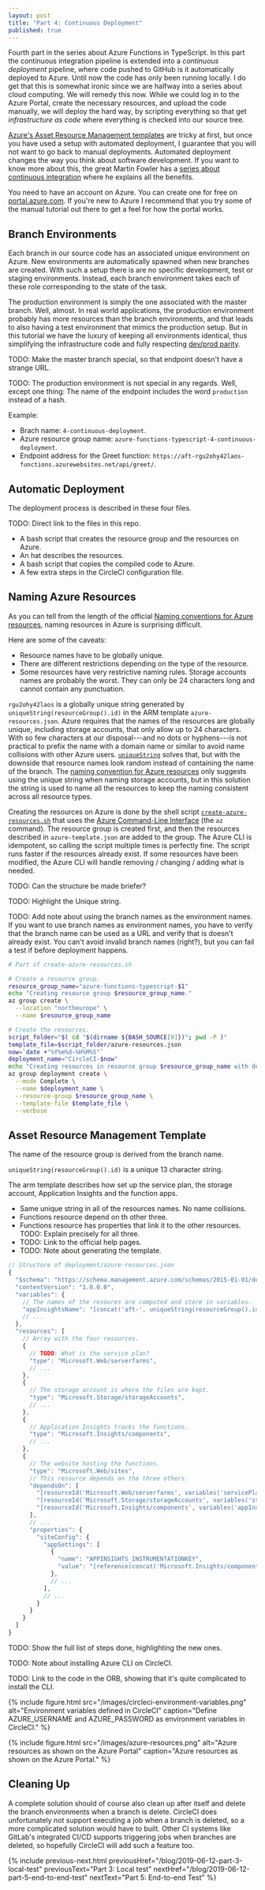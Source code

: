 ```yaml
---
layout: post
title: "Part 4: Continuous Deployment"
published: true
---
```


Fourth part in the series about Azure Functions in TypeScript. In this part the continuous integration pipeline is extended into a *continuous deployment* pipeline, where code pushed to GitHub is it automatically deployed to Azure. Until now the code has only been running locally. I do get that this is somewhat ironic since we are halfway into a series about cloud computing. We will remedy this now. While we could log in to the Azure Portal, create the necessary resources, and upload the code manually, we will deploy the hard way, by scripting everything so that get *infrastructure as code* where everything is checked into our source tree.

[Azure's Asset Resource Management templates](https://docs.microsoft.com/en-us/azure/azure-resource-manager/) are tricky at first, but once you have used a setup with automated deployment, I guarantee that you will not want to go back to manual deployments. Automated deployment changes the way you think about software development. If you want to know more about this, the great Martin Fowler has a [series about continuous integration](https://martinfowler.com/articles/continuousIntegration.html) where he explains all the benefits.

You need to have an account on Azure. You can create one for free on [portal.azure.com](https://portal.azure.com/). If you're new to Azure I recommend that you try some of the manual tutorial out there to get a feel for how the portal works.

## Branch Environments

Each branch in our source code has an associated unique environment on Azure. New environments are automatically spawned when new branches are created. With such a setup there is are no specific development, test or staging environments. Instead, each branch environment takes each of these role corresponding to the state of the task.

The production environment is simply the one associated with the master branch. Well, almost. In real world applications, the production environment probably has more resources than the branch environments, and that leads to also having a test environment that mimics the production setup. But in this tutorial we have the luxury of keeping all environments identical, thus simplifying the infrastructure code and fully respecting [dev/prod parity](https://12factor.net/dev-prod-parity).

TODO: Make the master branch special, so that endpoint doesn't have a strange URL.

TODO: The production environment is not special in any regards. Well, except one thing: The name of the endpoint includes the word `production` instead of a hash.

Example:

- Brach name: `4-continuous-deployment`.
- Azure resource group name: `azure-functions-typescript-4-continuous-deployment`.
- Endpoint address for the Greet function: `https://aft-rgu2ohy42laos-functions.azurewebsites.net/api/greet/`.

## Automatic Deployment

The deployment process is described in these four files.

TODO: Direct link to the files in this repo.

- A bash script that creates the resource group and the resources on Azure.
- An  hat describes the resources.
- A bash script that copies the compiled code to Azure.
- A few extra steps in the CircleCI configuration file.

## Naming Azure Resources

As you can tell from the length of the official [Naming conventions for Azure resources](https://docs.microsoft.com/en-us/azure/architecture/best-practices/naming-conventions), naming resources in Azure is surprising difficult.

Here are some of the caveats:

- Resource names have to be globally unique.
- There are different restrictions depending on the type of the resource.
- Some resources have very restrictive naming rules. Storage accounts names are probably the worst. They can only be 24 characters long  and cannot contain any punctuation.

`rgu2ohy42laos` is a globally unique string generated by `uniqueString(resourceGroup().id)` in the ARM template `azure-resources.json`. Azure requires that the names of the resources are globally unique, including storage accounts, that only allow up to 24 characters. With so few characters at our disposal---and no dots or hyphens---is not practical to prefix the name with a domain name or similar to avoid name collisions with other Azure users. [`uniqueString`](https://docs.microsoft.com/en-us/azure/azure-resource-manager/resource-group-template-functions-string#uniquestring) solves that, but with the downside that resource names look random instead of containing the name of the branch. The [naming convention for Azure resources](https://docs.microsoft.com/en-us/azure/architecture/best-practices/naming-conventions) only suggests using the unique string when naming storage accounts, but in this solution the string is used to name all the resources to keep the naming consistent across all resource types.

Creating the resources on Azure is done by the shell script [`create-azure-resources.sh`](https://github.com/janaagaard75/azure-functions-typescript/blob/4-continuous-deployment/deployment/create-azure-resources.sh) that uses the [Azure Command-Line Interface](https://docs.microsoft.com/en-us/cli/azure/?view=azure-cli-latest) (the `az` command). The resource group is created first, and then the resources described in `azure-template.json` are added to the group. The Azure CLI is idempotent, so calling the script multiple times is perfectly fine. The script runs faster if the resources already exist. If some resources have been modified, the Azure CLI will handle removing / changing / adding what is needed.

TODO: Can the structure be made briefer?

TODO: Highlight the Unique string.

TODO: Add note about using the branch names as the environment names. If you want to use branch names as environment names, you have to verify that the branch name can be used as a URL and verify that is doesn't already exist. You can't avoid invalid branch names (right?), but you can fail a test if before deployment happens.

```bash
# Part of create-azure-resources.sh

# Create a resource group.
resource_group_name="azure-functions-typescript-$1"
echo "Creating resource group $resource_group_name."
az group create \
  --location "northeurope" \
  --name $resource_group_name

# Create the resources.
script_folder="$( cd "$(dirname ${BASH_SOURCE[0]})"; pwd -P )"
template_file=$script_folder/azure-resources.json
now=`date +"%Y%m%d-%H%M%S"`
deployment_name="CircleCI-$now"
echo "Creating resources in resource group $resource_group_name with deployment $deployment_name."
az group deployment create \
  --mode Complete \
  --name $deployment_name \
  --resource-group $resource_group_name \
  --template-file $template_file \
  --verbose
```

## Asset Resource Management Template

The name of the resource group is derived from the branch name.

`uniqueString(resourceGroup().id)` is a unique 13 character string.

The arm template describes how set up the service plan, the storage account, Application Insights and the function apps.

- Same unique string in all of the resources names. No name collisions.
- Functions resource depend on th other three.
- Functions resource has properties that link it to the other resources. TODO: Explain precisely for all three.
- TODO: Link to the official help pages.
- TODO: Note about generating the template.

```javascript
// Structore of deployment/azure-resources.json
{
  "$schema": "https://schema.management.azure.com/schemas/2015-01-01/deploymentTemplate.json#",
  "contentVersion": "1.0.0.0",
  "variables": {
    // The names of the resoures are computed and store in variables.
    "appInsightsName": "[concat('aft-', uniqueString(resourceGroup().id), '-appinsights')]",
    // ...
  },
  "resources": [
    // Array with the four resources.
    {
      // TODO: What is the service plan?
      "type": "Microsoft.Web/serverfarms",
      // ...
    },
    {
      // The storage account is where the files are kept.
      "type": "Microsoft.Storage/storageAccounts",
      // ...
    },
    {
      // Application Insights tracks the functions.
      "type": "Microsoft.Insights/components",
      // ...
    },
    {
      // The website hosting the functions.
      "type": "Microsoft.Web/sites",
      // This resource depends on the three others.
      "dependsOn": [
        "[resourceId('Microsoft.Web/serverfarms', variables('servicePlanName'))]",
        "[resourceId('Microsoft.Storage/storageAccounts', variables('storageAccountName'))]",
        "[resourceId('Microsoft.Insights/components', variables('appInsightsName'))]"
      ],
      // ...
      "properties": {
        "siteConfig": {
          "appSettings": [
            {
              "name": "APPINSIGHTS_INSTRUMENTATIONKEY",
              "value": "[reference(concat('Microsoft.Insights/components/', variables('appInsightsName'))).InstrumentationKey]"
            },
            // ...
          ],
          // ...
        }
      }
    }
  ]
}
```

TODO: Show the full list of steps done, highlighting the new ones.

TODO: Note about installing Azure CLI on CircleCI.

TODO: Link to the code in the ORB, showing that it's quite complicated to install the CLI.

{% include figure.html
  src="/images/circleci-environment-variables.png"
  alt="Environment variables defined in CircleCI"
  caption="Define AZURE_USERNAME and AZURE_PASSWORD as environment variables in CircleCI."
%}

{% include figure.html
  src="/images/azure-resources.png"
  alt="Azure resources as shown on the Azure Portal"
  caption="Azure resources as shown on the Azure Portal."
%}

## Cleaning Up

A complete solution should of course also clean up after itself and delete the branch environments when a branch is delete. CircleCI does unfortunately not support executing a job when a branch is deleted, so a more complicated solution would have to built. Other CI systems like GitLab's integrated CI/CD supports triggering jobs when branches are deleted, so hopefully CircleCI will add such a feature too.

{% include previous-next.html
  previousHref="/blog/2019-06-12-part-3-local-test"
  previousText="Part 3: Local test"
  nextHref="/blog/2019-06-12-part-5-end-to-end-test"
  nextText="Part 5: End-to-end Test"
%}
